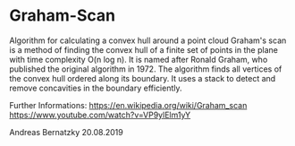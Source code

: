 # Graham-Scan
Algorithm for calculating a convex hull around a point cloud
Graham's scan is a method of finding the convex hull of a finite set of points in the plane with time complexity O(n log n).
It is named after Ronald Graham, who published the original algorithm in 1972.
The algorithm finds all vertices of the convex hull ordered along its boundary.
It uses a stack to detect and remove concavities in the boundary efficiently.

Further Informations:
https://en.wikipedia.org/wiki/Graham_scan
https://www.youtube.com/watch?v=VP9ylElm1yY

Andreas Bernatzky 20.08.2019
